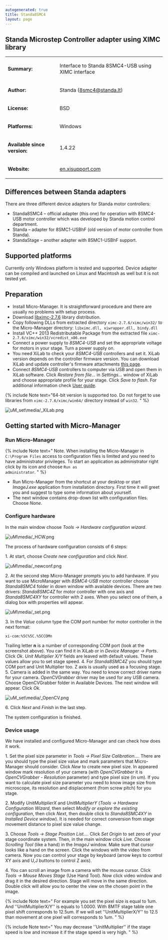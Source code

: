 ```yaml
---
autogenerated: true
title: Standa8SMC4
layout: page
---
```


## Standa Microstep Controller adapter using XIMC library

<table cellspacing=3>

<tr>

<td markdown="1">

**Summary:**

</td>

<td markdown="1" valign="top">

Interface to Standa 8SMC4-USB using XIMC interface

</td>

</tr>

<tr>

<td markdown="1">

**Author:**

</td>

<td markdown="1">

Standa (<8smc4@standa.lt>)

</td>

</tr>

<tr>

<td markdown="1">

**License:**

</td>

<td markdown="1">

BSD

</td>

</tr>

<tr>

<td markdown="1">

**Platforms:**

</td>

<td markdown="1">

Windows

</td>

</tr>

<tr>

<td markdown="1">

**Available since version:**

</td>

<td markdown="1">

1.4.22

</td>

<tr>

<td markdown="1">

**Website:**

</td>

<td markdown="1">

[en.xisupport.com](http://en.xisupport.com)

</td>

</table>

## Differences between Standa adapters

There are three different device adapters for Standa motor controllers:

  - Standa8SMC4 – official adapter (this one) for operation with
    8SMC4-USB motor controller which was developed by Standa motion
    control department.
  - Standa – adapter for 8SMC1-USBhF (old version of motor controller
    from Standa).
  - StandaStage – another adapter with 8SMC1-USBhF support.

## Supported platforms

Currently only Windows platform is tested and supported. Device adapter
can be compiled and launched on Linux and Macintosh as well but it is
not tested yet.

## Preparation

  - Install Micro-Manager. It is straightforward procedure and there are
    usually no problems with setup process.
  - Download
    [libximc-2.7.6](https://ximc.ru/attachments/download/16220/ximc-2.7.6.media/Tar.gz)
    library distribution.
  - Copy following DLLs from extracted directory
    `ximc-2.7.6/ximc/win32/` to the Micro-Manager directory:
    `libximc.dll, xiwrapper.dll, bindy.dll`
  - Install VC++ 2013 Redistributable Package from the extracted file
    `ximc-2.7.6/ximc/win32/vcredist_x86.exe`
  - Connect a power supply to *8SMC4-USB* and set the appropriate
    voltage for motors in your stage. Turn a power supply on.
  - You need XiLab to check your *8SMC4-USB* controllers and set it.
    XiLab version depends on the controller firmware version. You can
    download XiLab and update controller's firmware attachments [this
    page](https://en.xisupport.com/projects/enxisupport/wiki/Software).
  - Connect *8SMC4-USB* controllers to computer via USB and open them in
    XiLab software. Click *Restore from file...* in *Settings...* window
    of XiLab and choose appropriate profile for your stage. Click *Save
    to flash*. For additional information check [User
    guide](https://en.xisupport.com/projects/enxisupport/wiki/XILab_application_User's_guide).

{% include Note text="64-bit version is supported too. Do not forget to use libraries from <code>ximc-2.7.6/ximc/win64/</code> directory instead of <code>win32</code>.
" %}

![uM\_set\media/_XiLab.png](media/UM_set_XiLab.png "media/UM_set_XiLab.png")

## Getting started with Micro-Manager

### Run Micro-Manager

{% include Note text="
Note. When installing the Micro-Manager in <code>C:\Program Files</code> access to configuration files is limited and you need to have administrator privileges. To start an application as administrator right click by its icon and choose <code>Run as administrator</code>. 
" %}

  - Run Micro-Manager from the shortcut at your desktop or start
    *ImageJ.exe* application from installation directory. First time it
    will greet you and suggest to type some information about yourself.
  - The next window contains drop-down list with configuration files.
    Choose *None*.

### Configure hardware

In the main window choose *Tools -\> Hardware configuration wizard*.

![uM\media/_HCW.png](media/UM_HCW.png "media/UM_HCW.png")

The process of hardware configuration consists of 6 steps:

1\. At start, choose *Create new configuration* and click *Next*.

![uM\media/_newconf.png](media/UM_newconf.png "media/UM_newconf.png")

2\. At the second step Micro-Manager prompts you to add hardware. If you
want to use MicroManager with *8SMC4-USB* motor controller choose
*Standa8SMC4* folder in down window with available devices. There are
two drivers: *Standa8SMC4Z* for motor controller with one axis and
*Standa8SMC4XY* for controller with 2 axes. When you select one of them,
a dialog box with properties will appear.

![uM\media/_set.png](media/UM_set.png "media/UM_set.png")

3\. In the *Value* column type the COM port number for motor controller
in the next format:

`xi-com:%5C%5C.%5CCOMn`

Trailing letter **n** is a number of corresponding COM port (look at the
screenshot above). You can find it in XiLab or in *Device Manager -\>
Ports*. Click *Ok*. *Unit Multiplier X/Y* fields are leaved with default
values. These values allow you to set stage speed. 4. For *Standa8SMC4Z*
you should type COM port and Unit Multiplier too. Z axis is usually used
as a focusing stage. 5. Camera is added in the same way. You need to
know correct driver name for your camera. *OpenCVGrabber* driver may be
used for any USB camera. Choose OpenCVGrabber folder in Available
Devices. The next window will appear. Click *Ok*.

![uM\_set\media/_OpenCV.png](media/UM_set_OpenCV.png "media/UM_set_OpenCV.png")

6\. Click *Next* and *Finish* in the last step.

The system configuration is finished.

### Device usage

We have installed and configured Micro-Manager and can check how does it
work.

1\. Set the pixel size parameter in *Tools -\> Pixel Size
Calibration...*. There are you should type the pixel size value and mark
parameters that Micro-Manager should consider. Click *New* to create new
pixel size. In appeared window mark resolution of your camera (with
*OpenCVGrabber* it is *OpenCVGrabber - Resolution* parameter) and type
pixel size (in um). If you want to calculate pixel size parameter you
need to know image size from microscope, its resolution and displacement
(from screw pitch) for you stage.

2\. Modify *UnitMultiplierX* and *UnitMultiplierY* (*Tools -\> Hardware
Configuration Wizard*, then select *Modify or explore the existing
configuration*, then click *Next*, then double click to *Standa8SMC4XY*
in *Installed Device window*). It is needed for correct conversion from
stage movement distance to pixel size value change.

3\. Choose *Tools -\> Stage Position List...*. Click *Set Origin* to set
zero of your stage coordinate system. Then, in the main window click
*Live*. Choose *Scrolling Tool* (like a hand) in the *ImageJ* window.
Make sure that cursor looks like a hand on the screen. Click the windows
with the video from camera. Now you can control your stage by keyboard
(arrow keys to control XY axis and U,J buttons to control Z axis).

4\. You can scroll an image from a camera with the mouse cursor. Click
*Tools -\> Mouse Moves Stage* (Use Hand Tool). Now click video window
and drag it in the desired direction. Stage will move in the same
direction. Double click will allow you to center the view on the chosen
point in the image.

{% include Note text="
For example you set the pixel size is equal to 1um. And ''UnitMultiplierX/Y'' is equals to 1.0000. With 8MTF stage table one pixel shift corresponds to 12.5um. If we will set ''UnitMultiplierX/Y'' to 12.5 than movement at one pixel will corresponds to 1um.
" %}

{% include Note text="
You may decrease ''UnitMultiplier'' if the stage speed is low and increase it if the stage speed is very high. 
" %}
